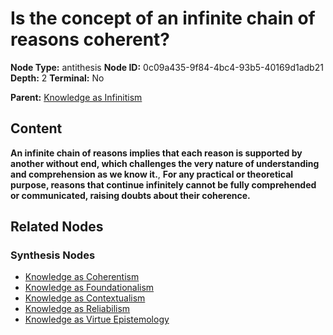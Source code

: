 # Is the concept of an infinite chain of reasons coherent?

**Node Type:** antithesis
**Node ID:** 0c09a435-9f84-4bc4-93b5-40169d1adb21
**Depth:** 2
**Terminal:** No

**Parent:** [Knowledge as Infinitism](knowledge-as-infinitism-thesis-1ccb10a4-65b9-4ca2-911c-7c3a5e2f3c55.md)

## Content

**An infinite chain of reasons implies that each reason is supported by another without end, which challenges the very nature of understanding and comprehension as we know it.**, **For any practical or theoretical purpose, reasons that continue infinitely cannot be fully comprehended or communicated, raising doubts about their coherence.**

## Related Nodes

### Synthesis Nodes

- [Knowledge as Coherentism](knowledge-as-coherentism-synthesis-85766c18-a792-401a-afc4-7bb19b4ddeb2.md)
- [Knowledge as Foundationalism](knowledge-as-foundationalism-synthesis-84a554d6-6e02-4ebc-80c9-27dbbf6be36d.md)
- [Knowledge as Contextualism](knowledge-as-contextualism-synthesis-cf11ae76-35a6-438f-8483-038b1b56edaf.md)
- [Knowledge as Reliabilism](knowledge-as-reliabilism-synthesis-bc254a9c-3372-4793-bd31-49d6aab705d8.md)
- [Knowledge as Virtue Epistemology](knowledge-as-virtue-epistemology-synthesis-73f17771-7858-4c6a-ac02-12aaac18abd1.md)
